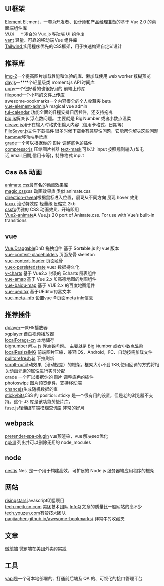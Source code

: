 ## UI框架
[Element](https://element.eleme.cn/#/zh-CN/component/installation)  Element，一套为开发者、设计师和产品经理准备的基于 
Vue 2.0 的桌面端组件库  
[VUX](https://vux.li/)  一个凑合的 Vue.js 移动端 UI 组件库  
[vant](https://youzan.github.io/vant/#/zh-CN/intro) 轻量、可靠的移动端 Vue 组件库  
[Tailwind ](https://tailwindcss.com/) 实用程序优先的CSS框架，用于快速构建自定义设计  

## 推荐库
[img-2](https://revillweb.github.io/img-2/)一个提高图片加载性能和体验的库，懒加载使用 web worker 模糊预览  
[dayjs](https://github.com/iamkun/dayjs)一****个轻量级类 moment.js API 时间库   
[uppy](https://github.com/transloadit/uppy)一个很好看的也很好用的 前端上传库  
[filepond](https://github.com/pqina/filepond)一个小巧的文件上传库  
[awesome-bookmarks](https://panjiachen.github.io/awesome-bookmarks/)一个内容很全的个人收藏夹 beta  
[vue-element-admin](https://panjiachen.github.io/vue-element-admin-site/zh/)A magical vue admin  
[tui-calendar](https://ui.toast.com/tui-calendar/) 功能全面的日程安排日历控件，还支持拖拽   
[big.js](https://github.com/MikeMcl/big.js)解决 js 浮点数问题。 主要就是 Big Number 或者小数点温柔  
[cleave.js](https://github.com/nosir/cleave.js)用于在输入时格式化输入内容（信用卡格式、日期等）  
[FileSaver.js](https://github.com/eligrey/FileSaver.js)文件下载插件 很多时候下载会有兼容性问题，它能帮你解决这些问题  
[hammer](https://github.com/hammerjs/hammer.js)移动端手势库  
[grade](https://github.com/benhowdle89/grade)一个可以根据你的 图片 调整底色的插件  
[compressorjs](https://github.com/fengyuanchen/compressorjs) 压缩图片神器
[text-mask](https://github.com/text-mask/text-mask) 可以让 input 按照规则输入(如电话,email,日期,信用卡等)，特殊格式 input

## Css && 动画
[animate.css](https://github.com/daneden/animate.css)最有名的动画效果库    
[magic.css](https://github.com/miniMAC/magic)css 动画效果库 类似 animate.css    
[direction-reveal](https://github.com/NigelOToole/direction-reveal)根据鼠标进入位置，展现从不同方向 展现 hover 效果  
[laxxx](https://github.com/alexfoxy/laxxx) 滚动特效库 轻量级 压缩完 2kb   
[cssfx](https://cssfx.dev/)优雅的 CSS 动画效果，开箱即用   
[Vue2-animate](https://the-allstars.com/vue2-animate/)A Vue.js 2.0 port of Animate.css. For use with Vue's built-in transitions   

## vue 
[Vue.Draggable](https://github.com/SortableJS/Vue.Draggable)DnD 拖拽组件 基于 Sortable.js 的 vue 版本     
[vue-content-placeholders](https://github.com/michalsnik/vue-content-placeholders) 页面龙骨 skeleton    
[vue-content-loader](http://danilowoz.com/create-vue-content-loader/) 页面龙骨    
[vuex-persistedstate](https://github.com/robinvdvleuten/vuex-persistedstate) vuex 数据持久化    
[v-charts](https://github.com/ElemeFE/v-charts) 基于 Vue2.x 封装的 Echarts 图表组件  
[vue-amap](https://github.com/ElemeFE/vue-amap) 基于 Vue 2.x 和高德地图的地图组件  
[vue-baidu-map](https://github.com/Dafrok/vue-baidu-map) 基于 VUE 2.x 的百度地图组件  
[vue-ueditor](https://github.com/SilentTiger/vue-ueditor) 基于UEditor的富文本  
[vue-meta-info](https://github.com/muwoo/vue-meta-info) 设置vue 单页面meta info信息  

## 推荐插件
[dplayer](http://dplayer.js.org/zh/guide.html#webtorrent)一款H5播放器    
[xgplayer](http://h5player.bytedance.com/) 西瓜视频播放器   
[localForage-cn](https://github.com/xmoyking/localForage-cn) 本地储存  
[bignumber](https://github.com/MikeMcl/bignumber.js) 解决 js 浮点数问题。 主要就是 Big Number 或者小数点温柔  
[localResizeIMG](https://github.com/think2011/localResizeIMG) 前端图片压缩，兼容IOS，Android，PC、自动按需加载文件  
[pulltorefresh.js](https://github.com/BoxFactura/pulltorefresh.js) 下拉刷新  
[scroll-out](https://github.com/scroll-out/scroll-out)滚动效果（滚动视差）的框架，框架大小不到 1KB,使用回调的方式将相关动画元素的属性进行实时分配  
[grade](https://github.com/benhowdle89/grade) 一个可以根据你的 图片 调整底色的插件  
[photoswipe](https://github.com/dimsemenov/photoswipe) 图片预览组件，支持移动端  
[chancejs](https://github.com/chancejs/chancejs)生成随机数据的库  
[stickybits](https://github.com/dollarshaveclub/stickybits)CSS 的 position: sticky 是一个很有用的设置，但是老的浏览器不支持。这个 JS 库是该功能的垫片库。  
[fuse.js](https://github.com/krisk/fuse)轻量级前端模糊查询库 非常的好用
## webpack
[prerender-spa-plugin](https://github.com/chrisvfritz/prerender-spa-plugin) vue预渲染，vue 解决seo优化  
[npkill](https://github.com/voidcosmos/npkill) 列出并可以删除无用的 node_modules  

## node 
[nestjs](https://github.com/nestjs/nest) Nest 是一个用于构建高效，可扩展的 Node.js 服务器端应用程序的框架

## 网站
[risingstars](https://risingstars.js.org/2019/zh/) javascript明星项目  
[tech.meituan.com](https://tech.meituan.com/) 美团技术团队 
[InfoQ](https://www.infoq.cn/topic/Front-end) 文章的质量比一般网站的高不少  
[tech.youzan.com](https://tech.youzan.com/)有赞技术团队  
[panjiachen.github.io/awesome-bookmarks/](https://panjiachen.github.io/awesome-bookmarks/) 非常牛的收藏夹

## 文章 
[微前端](https://tech.meituan.com/2020/02/27/meituan-waimai-micro-frontends-practice.html) 微前端在美团外卖的实践

## 工具
[yapi](https://github.com/ymfe/yapi)是一个可本地部署的、打通前后端及 QA 的、可视化的接口管理平台